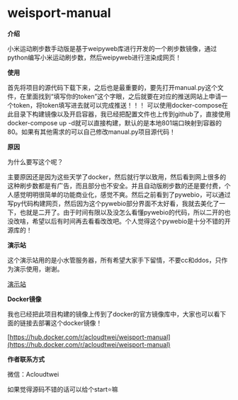 # weisport-manual
**介绍**

小米运动刷步数手动版是基于weipyweb库进行开发的一个刷步数镜像，通过python编写小米运动刷步数，然后weipyweb进行渲染成网页！

**使用**

首先将项目的源代码下载下来，之后也是最重要的，要先打开manual.py这个文件，在里面找到“填写你的token”这个字眼，之后就要在对应的推送网站上申请一个token，将token填写进去就可以完成推送！！！
可以使用docker-compose在此目录下构建镜像以及开启容器，我已经把配置文件也上传到github了，直接使用docker-compose up -d就可以直接构建，默认的是本地801端口映射到容器的80。如果有其他需求的可以自己修改manual.py项目源代码！

**原因**

为什么要写这个呢？

主要原因还是因为这些天学了docker，然后就行学以致用，然后看到网上很多的这种刷步数都是有广告，而且部分也不安全。并且自动版刷步数的还是要付费，个人感觉明明很简单的功能商业化，感觉不爽。然后之前看到了pywebio，可以通过写py代码构建网页，然后因为这个pywebio部分界面不太好看，我就去美化了一下，也就是二开了。由于时间有限以及没怎么看懂pywebio的代码，所以二开的也没改啥，希望以后有时间再去看看改改吧。个人觉得这个pywebio是十分不错的开源库的！

**演示站**

这个演示站用的是小水管服务器，所有希望大家手下留情，不要cc和ddos，只作为演示使用，谢谢。

[演示站](http://120.78.219.248:801/)

**Docker镜像**

我也已经把此项目构建的镜像上传到了docker的官方镜像库中，大家也可以看下面的链接去部署这个docker镜像！

[https://hub.docker.com/r/acloudtwei/weisport-manual](https://hub.docker.com/r/acloudtwei/weisport-manual)

**作者联系方式**

微信：Acloudtwei

如果觉得源码不错的话可以给个start⭐嘛

